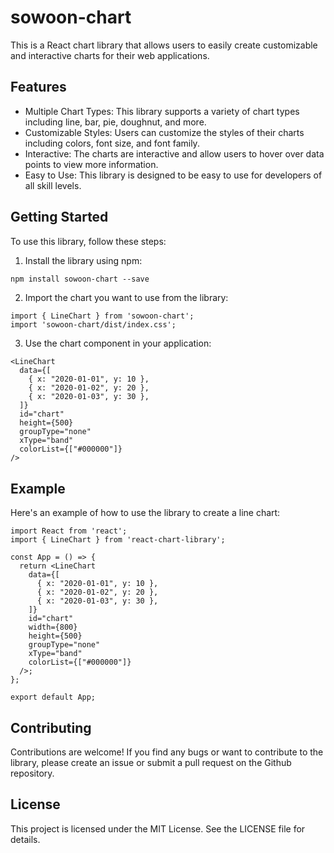 # sowoon-chart

This is a React chart library that allows users to easily create customizable and interactive charts for their web applications.

## Features
- Multiple Chart Types: This library supports a variety of chart types including line, bar, pie, doughnut, and more.
- Customizable Styles: Users can customize the styles of their charts including colors, font size, and font family.
- Interactive: The charts are interactive and allow users to hover over data points to view more information.
- Easy to Use: This library is designed to be easy to use for developers of all skill levels.

## Getting Started
To use this library, follow these steps:

1. Install the library using npm:
```css
npm install sowoon-chart --save
```

2. Import the chart you want to use from the library:
```tsx
import { LineChart } from 'sowoon-chart';
import 'sowoon-chart/dist/index.css';
```

3. Use the chart component in your application:
```tsx
<LineChart
  data={[
    { x: "2020-01-01", y: 10 },
    { x: "2020-01-02", y: 20 },
    { x: "2020-01-03", y: 30 },
  ]}
  id="chart"
  height={500}
  groupType="none"
  xType="band"
  colorList={["#000000"]}
/>
```

## Example
Here's an example of how to use the library to create a line chart:

```tsx
import React from 'react';
import { LineChart } from 'react-chart-library';

const App = () => {
  return <LineChart
    data={[
      { x: "2020-01-01", y: 10 },
      { x: "2020-01-02", y: 20 },
      { x: "2020-01-03", y: 30 },
    ]}
    id="chart"
    width={800}
    height={500}
    groupType="none"
    xType="band"
    colorList={["#000000"]}
  />;
};

export default App;
```

## Contributing
Contributions are welcome! If you find any bugs or want to contribute to the library, please create an issue or submit a pull request on the Github repository.

## License
This project is licensed under the MIT License. See the LICENSE file for details.

